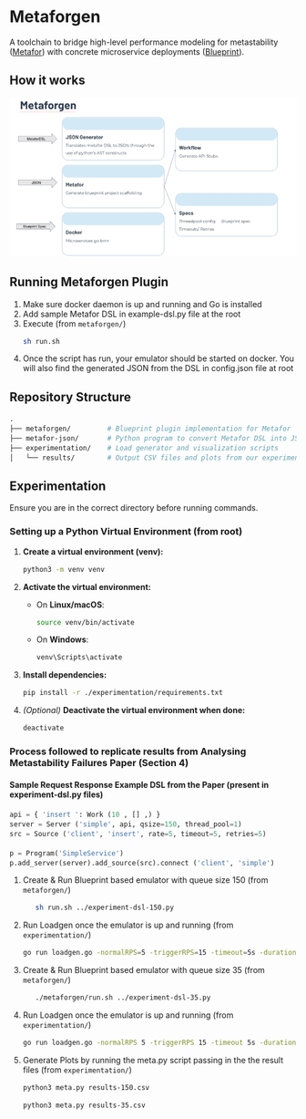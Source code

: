 # Metaforgen
A toolchain to bridge high-level performance modeling for metastability ([Metafor](https://github.com/mpi-sws-rse/metafor/tree/main/metafor)) with concrete microservice deployments ([Blueprint](https://github.com/Blueprint-uServices/blueprint)).

## How it works
![design](design.png)

## Running Metaforgen Plugin
1. Make sure docker daemon is up and running and Go is installed
2. Add sample Metafor DSL in example-dsl.py file at the root
3. Execute (from `metaforgen/`)
   ```sh
   sh run.sh
   ```
4. Once the script has run, your emulator should be started on docker. You will also find the generated JSON from the DSL in config.json file at root


## Repository Structure

```graphql
.
├── metaforgen/         # Blueprint plugin implementation for Metafor
├── metafor-json/       # Python program to convert Metafor DSL into JSON
├── experimentation/    # Load generator and visualization scripts
│   └── results/        # Output CSV files and plots from our experiments
```

## Experimentation

Ensure you are in the correct directory before running commands.

### Setting up a Python Virtual Environment (from root)

1. **Create a virtual environment (venv):**

   ```bash
   python3 -m venv venv
   ```

2. **Activate the virtual environment:**

    - On **Linux/macOS**:
      ```bash
      source venv/bin/activate
      ```
    - On **Windows**:
      ```bash
      venv\Scripts\activate
      ```

3. **Install dependencies:**

   ```bash
   pip install -r ./experimentation/requirements.txt
   ```

4. *(Optional)* **Deactivate the virtual environment when done:**

   ```bash
   deactivate
   ```

### Process followed to replicate results from Analysing Metastability Failures Paper (Section 4)

#### Sample Request Response Example DSL from the Paper (present in experiment-dsl.py files)

```python
api = { 'insert ': Work (10 , [] ,) }
server = Server ('simple', api, qsize=150, thread_pool=1)
src = Source ('client', 'insert', rate=5, timeout=5, retries=5)

p = Program('SimpleService')
p.add_server(server).add_source(src).connect ('client', 'simple')
```

1. Create & Run Blueprint based emulator with queue size 150 (from `metaforgen/`)
   ```sh
      sh run.sh ../experiment-dsl-150.py
   ```

2. Run Loadgen once the emulator is up and running (from `experimentation/`)
   ```bash
   go run loadgen.go -normalRPS=5 -triggerRPS=15 -timeout=5s -duration=100s -triggerDuration=30s -out=results-150.csv -retries=5
   ```

3. Create & Run Blueprint based emulator with queue size 35 (from `metaforgen/`)
   ```sh
      ./metaforgen/run.sh ../experiment-dsl-35.py
   ```

4. Run Loadgen once the emulator is up and running (from `experimentation/`)
   ```bash
   go run loadgen.go -normalRPS 5 -triggerRPS 15 -timeout 5s -duration 100s -triggerDuration 30s -out results-35.csv -retries 5
   ```

5. Generate Plots by running the meta.py script passing in the the result files (from `experimentation/`)
   ```bash
   python3 meta.py results-150.csv

   ```

   ```bash
   python3 meta.py results-35.csv
   ```

